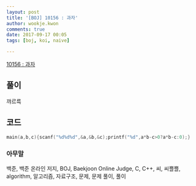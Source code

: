 ```yaml
---
layout: post
title: '[BOJ] 10156 : 과자'
author: wookje.kwon
comments: true
date: 2017-09-17 00:05
tags: [boj, koi, naive]

---
```


[10156 : 과자](https://www.acmicpc.net/problem/10156)

## 풀이

꺄르륵

## 코드

```cpp
main(a,b,c){scanf("%d%d%d",&a,&b,&c);printf("%d",a*b-c>0?a*b-c:0);}
```

### 아무말  
백준, 백준 온라인 저지, BOJ, Baekjoon Online Judge, C, C++, 씨, 씨쁠쁠, algorithm, 알고리즘, 자료구조, 문제, 문제 풀이, 풀이